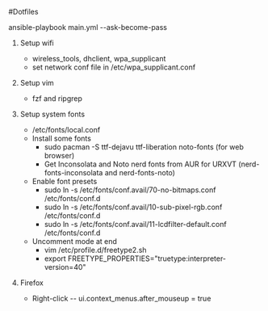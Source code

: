#Dotfiles

ansible-playbook main.yml --ask-become-pass

1. Setup wifi
    - wireless_tools, dhclient, wpa_supplicant
    - set network conf file in /etc/wpa_supplicant.conf

2. Setup vim
    - fzf and ripgrep

3. Setup system fonts
    - /etc/fonts/local.conf
    - Install some fonts
        - sudo pacman -S ttf-dejavu ttf-liberation noto-fonts (for web browser)
        - Get Inconsolata and Noto nerd fonts from AUR for URXVT (nerd-fonts-inconsolata and nerd-fonts-noto)
    - Enable font presets
        - sudo ln -s /etc/fonts/conf.avail/70-no-bitmaps.conf /etc/fonts/conf.d
        - sudo ln -s /etc/fonts/conf.avail/10-sub-pixel-rgb.conf /etc/fonts/conf.d
        - sudo ln -s /etc/fonts/conf.avail/11-lcdfilter-default.conf /etc/fonts/conf.d
    - Uncomment mode at end
        - vim /etc/profile.d/freetype2.sh
        - export FREETYPE_PROPERTIES="truetype:interpreter-version=40"

4. Firefox
    - Right-click -- ui.context_menus.after_mouseup = true
